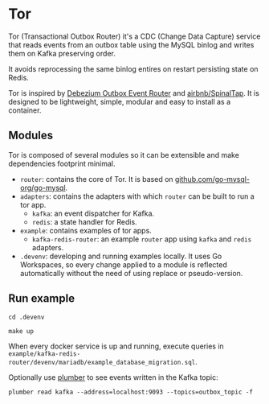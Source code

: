 # Tor

Tor (Transactional Outbox Router) it's a CDC (Change Data Capture) service that reads events 
from an outbox table using the MySQL binlog and writes them on Kafka preserving order. 

It avoids reprocessing the same binlog entires on restart persisting state on Redis.

Tor is inspired by [Debezium Outbox Event Router](https://debezium.io/documentation/reference/1.9/transformations/outbox-event-router.html) 
and [airbnb/SpinalTap](https://github.com/airbnb/SpinalTap). 
It is designed to be lightweight, simple, modular and easy to install as a container.

## Modules

Tor is composed of several modules so it can be extensible and make dependencies footprint minimal.

- `router`: contains the core of Tor. It is based on  [github.com/go-mysql-org/go-mysql](github.com/go-mysql-org/go-mysql).
- `adapters`: contains the adapters with which `router` can be built to run a tor app. 
  - `kafka`: an event dispatcher for Kafka.
  - `redis`: a state handler for Redis.
- `example`: contains examples of tor apps.
  - `kafka-redis-router`: an example `router` app using `kafka` and `redis` adapters.
- `.devenv`: developing and running examples locally. 
It uses Go Workspaces, so every change applied to a module is reflected automatically without the need of 
using replace or pseudo-version.

## Run example

```shell
cd .devenv

make up
```

When every docker service is up and running, execute queries in `example/kafka-redis-router/devenv/mariadb/example_database_migration.sql`.

Optionally use [plumber](https://github.com/batchcorp/plumber) to see events written in the Kafka topic:

```shell
plumber read kafka --address=localhost:9093 --topics=outbox_topic -f
```
